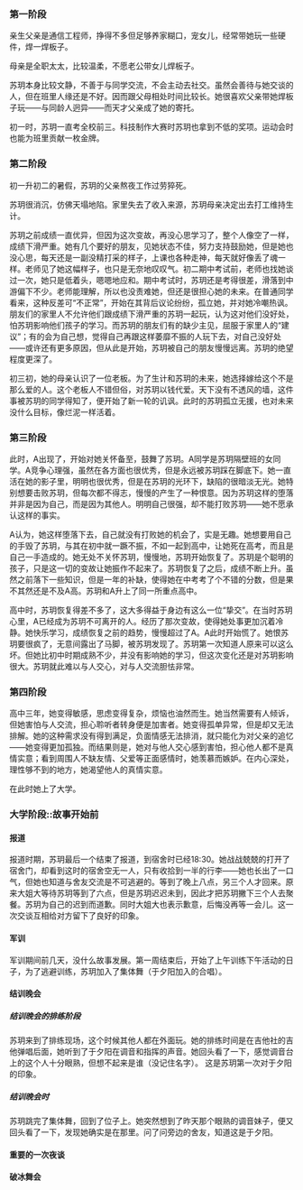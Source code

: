 ### 第一阶段

亲生父亲是通信工程师，挣得不多但足够养家糊口，宠女儿，经常带她玩一些硬件，焊一焊板子。

母亲是全职太太，比较温柔，不愿老公带女儿焊板子。

苏玥本身比较文静，不善于与同学交流，不会主动去社交。虽然会善待与她交谈的人，但在班里人缘还是不好。因而跟父母相处时间比较长。她很喜欢父亲带她焊板子玩——与同龄人迥异——而天才父亲成了她的寄托。

初一时，苏玥一直考全校前三。科技制作大赛时苏玥也拿到不低的奖项。运动会时也能为班里贡献一枚金牌。



### 第二阶段

初一升初二的暑假，苏玥的父亲熬夜工作过劳猝死。

苏玥很消沉，仿佛天塌地陷。家里失去了收入来源，苏玥母亲决定出去打工维持生计。

苏玥之前成绩一直优异，但因为这次变故，再没心思学习了，整个人像空了一样，成绩下滑严重。她有几个要好的朋友，见她状态不佳，努力支持鼓励她，但是她也没心思，每天还是一副没精打采的样子，上课也各种走神，每天就好像丢了魂一样。老师见了她这幅样子，也只是无奈地叹叹气。初二期中考试前，老师也找她谈过一次，她只是低着头，嗯嗯地应和。期中考试时，苏玥还是考得很差，滑落到中游偏下不少。老师能理解，所以也没责难她，但还是很担心她的未来。在普通同学看来，这种反差可“不正常”，开始在其背后议论纷纷，孤立她，并对她冷嘲热讽。朋友们的家里人不允许他们跟成绩下滑严重的苏玥一起玩，认为这对他们没好处，怕苏玥影响他们孩子的学习。而苏玥的朋友们有的缺少主见，屈服于家里人的“建议”；有的会为自己想，觉得自己再跟这样萎靡不振的人玩下去，对自己没好处——或许还有更多原因，但从此是开始，苏玥被自己的朋友慢慢远离。苏玥的绝望程度更深了。

初三初，她的母亲认识了一位老板。为了生计和苏玥的未来，她选择嫁给这个不是那么爱的人。这个老板人不错但俗，对苏玥以钱代爱。天下没有不透风的墙，这件事被苏玥的同学得知了，便开始了新一轮的讥讽。此时的苏玥孤立无援，也对未来没什么目标，像烂泥一样活着。

### 第三阶段

此时，A出现了，开始对她关怀备至，鼓舞了苏玥。A同学是苏玥隔壁班的女同学。A竞争心理强，虽然在各方面也很优秀，但是永远被苏玥踩在脚底下。她一直活在她的影子里，明明也很优秀，但是在苏玥的光环下，缺陷的很暗淡无光。她特别想要击败苏玥，但每次都不得志，慢慢的产生了一种恨意。因为苏玥这样的堕落并非是因为自己，而是因为其他人。明明自己很强，却不能打败苏玥——她不愿承认这样的事实。

A认为，她这样堕落下去，自己就没有打败她的机会了，实是无趣。她想要用自己的手毁了苏玥，与其在初中就一蹶不振，不如一起到高中，让她死在高考，而且是自己一手造成的。她无处不关怀苏玥，慢慢地，苏玥开始恢复了。苏玥是个聪明的孩子，只是这一切的变故让她振作不起来了。苏玥恢复了之后，成绩不断上升。虽然之前落下一些知识，但是一年的补缺，使得她在中考考了个不错的分数，但是果不其然还是不及A高。苏玥和A升上了同一所重点高中。

高中时，苏玥恢复得差不多了，这大多得益于身边有这么一位“挚交”。在当时苏玥心里，A已经成为苏玥不可离开的人。经历了那次变故，使得她处事更加沉着冷静。她快乐学习，成绩恢复之前的趋势，慢慢超过了A。A此时开始慌了。她恨苏玥要很疯了，无意间露出了马脚，被苏玥发现了。苏玥第一次知道人原来可以这么坏。但她比初中时期成熟不少，并没有影响她的学习，但这次变化还是对苏玥影响很大。苏玥就此难以与人交心，对与人交流胆怯非常。

### 第四阶段

高中三年，她变得敏感，思虑变得复杂，烦恼也油然而生。她当然需要有人倾诉，但她害怕与人交流，担心聆听者转身便是加害者。她变得孤单异常，但是却又无法排解。她的这种需求没有得到满足，负面情感无法排消，就只能化为对父亲的追忆——她变得更加孤独。而结果则是，她对与他人交心感到害怕，担心他人都不是真情实意；看到周围人不缺友情、父爱等正面感情时，她羡慕而嫉妒。在内心深处，理性够不到的地方，她渴望他人的真情实意。

在此时她上了大学。

### 大学阶段::故事开始前

#### 报道

报道时期，苏玥最后一个结束了报道，到宿舍时已经18:30。她战战兢兢的打开了宿舍门，却看到这时的宿舍空无一人，只有收拾到一半的行李——她也长出了一口气，但她也知道与舍友交流是不可逃避的。等到了晚上八点，另三个人才回来。原来大姐大等待苏玥等到了六点，但是苏玥迟迟未到，因此才把苏玥撇下三个人去聚餐。苏玥为自己的迟到而道歉。同时大姐大也表示歉意，后悔没再等一会儿。这一次交谈互相给对方留下了良好的印象。

#### 军训

军训期间前几天，没什么故事发展。第一周结束后，开始了上午训练下午活动的日子，为了逃避训练，苏玥加入了集体舞（于夕阳加入的合唱）。

#### 结训晚会

##### 结训晚会的排练阶段

苏玥来到了排练现场，这个时候其他人都在外面玩。她的排练时间是在吉他社的吉他弹唱后面，她听到了于夕阳在调音和指挥的声音。她回头看了一下，感觉调音台上的这个人十分眼熟，但想不起来是谁（没记住名字）。
这是苏玥第一次对于夕阳的印象。

##### 结训晚会时

苏玥跳完了集体舞，回到了位子上。她突然想到了昨天那个眼熟的调音妹子，便又回头看了一下，发现她确实是在那里。问了问旁边的舍友，知道这是于夕阳。





#### 重要的一次夜谈

#### 破冰舞会